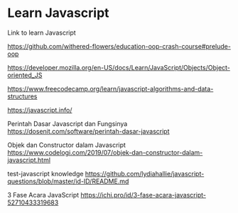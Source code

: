 # Learn Javascript

Link to learn Javascript

https://github.com/withered-flowers/education-oop-crash-course#prelude-oop

https://developer.mozilla.org/en-US/docs/Learn/JavaScript/Objects/Object-oriented_JS

https://www.freecodecamp.org/learn/javascript-algorithms-and-data-structures

https://javascript.info/



Perintah Dasar Javascript dan Fungsinya
https://dosenit.com/software/perintah-dasar-javascript

Objek dan Constructor dalam Javascript
https://www.codelogi.com/2019/07/objek-dan-constructor-dalam-javascript.html



test-javascript knowledge
https://github.com/lydiahallie/javascript-questions/blob/master/id-ID/README.md


3 Fase Acara JavaScript
https://ichi.pro/id/3-fase-acara-javascript-52710433319683

